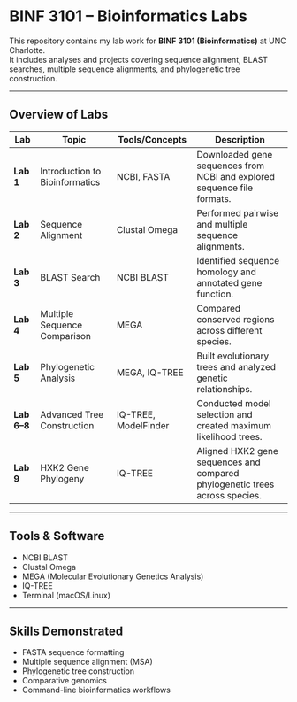 # BINF 3101 – Bioinformatics Labs

This repository contains my lab work for **BINF 3101 (Bioinformatics)** at UNC Charlotte.  
It includes analyses and projects covering sequence alignment, BLAST searches, multiple sequence alignments, and phylogenetic tree construction.

---

## Overview of Labs

| Lab | Topic | Tools/Concepts | Description |
|-----|--------|----------------|--------------|
| **Lab 1** | Introduction to Bioinformatics | NCBI, FASTA | Downloaded gene sequences from NCBI and explored sequence file formats. |
| **Lab 2** | Sequence Alignment | Clustal Omega | Performed pairwise and multiple sequence alignments. |
| **Lab 3** | BLAST Search | NCBI BLAST | Identified sequence homology and annotated gene function. |
| **Lab 4** | Multiple Sequence Comparison | MEGA | Compared conserved regions across different species. |
| **Lab 5** | Phylogenetic Analysis | MEGA, IQ-TREE | Built evolutionary trees and analyzed genetic relationships. |
| **Lab 6–8** | Advanced Tree Construction | IQ-TREE, ModelFinder | Conducted model selection and created maximum likelihood trees. |
| **Lab 9** | HXK2 Gene Phylogeny | IQ-TREE | Aligned HXK2 gene sequences and compared phylogenetic trees across species. |

---

## Tools & Software
- NCBI BLAST  
- Clustal Omega  
- MEGA (Molecular Evolutionary Genetics Analysis)  
- IQ-TREE  
- Terminal (macOS/Linux)

---

##  Skills Demonstrated
- FASTA sequence formatting  
- Multiple sequence alignment (MSA)  
- Phylogenetic tree construction  
- Comparative genomics  
- Command-line bioinformatics workflows

